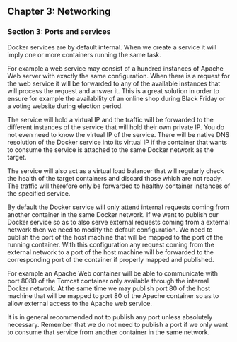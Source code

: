 ## Chapter 3: Networking

### Section 3: Ports and services

Docker services are by default internal.
When we create a service it will imply one or more containers running the same task.

For example a web service may consist of a hundred instances of Apache Web server with exactly the same configuration.
When there is a request for the web service it will be forwarded to any of the available instances that will process the request and answer it.
This is a great solution in order to ensure for example the availability of an online shop during Black Friday or a voting website during election period.

The service will hold a virtual IP and the traffic will be forwarded to the different instances of the service that will hold their own private IP.
You do not even need to know the virtual IP of the service.
There will be native DNS resolution of the Docker service into its virtual IP if the container that wants to consume the service is attached to the same Docker network as the target.

The service will also act as a virtual load balancer that will regularly check the health of the target containers and discard those which are not ready.
The traffic will therefore only be forwarded to healthy container instances of the specified service.

By default the Docker service will only attend internal requests coming from another container in the same Docker network.
If we want to publish our Docker service so as to also serve external requests coming from a external network then we need to modify the default configuration.
We need to publish the port of the host machine that will be mapped to the port of the running container.
With this configuration any request coming from the external network to a port of the host machine will be forwarded to the corresponding port of the container if properly mapped and published.

For example an Apache Web container will be able to communicate with port 8080 of the Tomcat container only available through the internal Docker network.
At the same time we may publish port 80 of the host machine that will be mapped to port 80 of the Apache container so as to allow external access to the Apache web service.

It is in general recommended not to publish any port unless absolutely necessary.
Remember that we do not need to publish a port if we only want to consume that service from another container in the same network.
